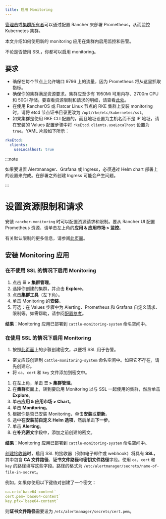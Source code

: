 ```yaml
---
title: 启用 Monitoring
---
```


[管理员](../../new-user-guides/authentication-permissions-and-global-configuration/manage-role-based-access-control-rbac/global-permissions.md)或[集群所有者](../../new-user-guides/authentication-permissions-and-global-configuration/manage-role-based-access-control-rbac/cluster-and-project-roles.md#集群角色)可以通过配置 Rancher 来部署 Prometheus，从而监控 Kubernetes 集群。

本文介绍如何使用新的 monitoring 应用在集群内启用监控和告警。

不论是否使用 SSL，你都可以启用 monitoring。

## 要求

- 确保在每个节点上允许端口 9796 上的流量，因为 Prometheus 将从这里抓取指标。
- 确保你的集群满足资源要求。集群应至少有 1950Mi 可用内存、2700m CPU 和 50Gi 存储。要查看资源限制和请求的明细，请查看[此处](../../../reference-guides/monitoring-v2-configuration/helm-chart-options.md#配置资源限制和请求)。
- 在使用 RancherOS 或 Flatcar Linux 节点的 RKE 集群上安装 monitoring 时，请将 etcd 节点证书目录更改为 `/opt/rke/etc/kubernetes/ssl`。
- 如果集群是使用 RKE CLI 配置的，而且地址设置为主机名而不是 IP 地址，请在安装的 Values 配置步骤中将 `rkeEtcd.clients.useLocalhost` 设置为 `true`。YAML 片段如下所示：

```yaml
rkeEtcd:
  clients:
    useLocalhost: true
```

:::note

如果要设置 Alertmanager、Grafana 或 Ingress，必须通过 Helm chart 部署上的设置来完成。在部署之外创建 Ingress 可能会产生问题。

:::

# 设置资源限制和请求

安装 `rancher-monitoring` 时可以配置资源请求和限制。要从 Rancher UI 配置 Prometheus 资源，请单击左上角的**应用 & 应用市场 > 监控**。

有关默认限制的更多信息，请参阅[此页面](../../../reference-guides/monitoring-v2-configuration/helm-chart-options.md#配置资源限制和请求)。

## 安装 Monitoring 应用

### 在不使用 SSL 的情况下启用 Monitoring

1. 点击 **☰ > 集群管理**。
1. 选择你创建的集群，并点击 **Explore**。
1. 点击**集群工具**（左下角）。
1. 单击 Monitoring 的**安装**。
1. 可选：在 Values 步骤中为 Alerting、Prometheus 和 Grafana 自定义请求、限制等。如需帮助，请参阅[配置参考](../../../reference-guides/monitoring-v2-configuration/helm-chart-options.md)。

**结果**：Monitoring 应用已部署到 `cattle-monitoring-system` 命名空间中。

### 在使用 SSL 的情况下启用 Monitoring

1. 按照[此页面](../../new-user-guides/kubernetes-resources-setup/secrets.md)上的步骤创建密文，以便将 SSL 用于告警。
- 密文应该创建到 `cattle-monitoring-system` 命名空间中。如果它不存在，请先创建它。
- 将 `ca`、`cert` 和 `key` 文件添加到密文中。
1. 在左上角，单击 **☰ > 集群管理**。
1. 在**集群**页面上，转到要启用 Monitoring 以与 SSL 一起使用的集群，然后单击 **Explore**。
1. 单击**应用 & 应用市场 > Chart**。
1. 单击 **Monitoring**。
1. 根据你是否已安装 Monitoring，单击**安装**或**更新**。
1. 选中**在安装前自定义 Helm 选项**，然后单击**下一步**。
1. 单击 **Alerting**。
1. 在**补充密文**字段中，添加之前创建的密文。

**结果**：Monitoring 应用已部署到 `cattle-monitoring-system` 命名空间中。

[创建接收器](../monitoring-v2-configuration-guides/advanced-configuration/alertmanager.md#在-rancher-ui-中创建接收器)时，启用 SSL 的接收器（例如电子邮件或 webhook）将具有 **SSL**，其中包含 **CA 文件路径**、**证书文件路径**和**密钥文件路径**字段。使用 `ca`、`cert` 和 `key` 的路径填写这些字段。路径的格式为 `/etc/alertmanager/secrets/name-of-file-in-secret`。

例如，如果你使用以下键值对创建了一个密文：

```yaml
ca.crt=`base64-content`
cert.pem=`base64-content`
key.pfx=`base64-content`
```

则**证书文件路径**需要设为 `/etc/alertmanager/secrets/cert.pem`。
